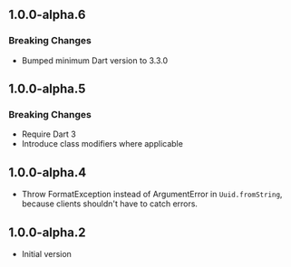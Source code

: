 ## 1.0.0-alpha.6

### Breaking Changes

- Bumped minimum Dart version to 3.3.0

## 1.0.0-alpha.5

### Breaking Changes

- Require Dart 3
- Introduce class modifiers where applicable

## 1.0.0-alpha.4

- Throw FormatException instead of ArgumentError in `Uuid.fromString`,
  because clients shouldn't have to catch errors.

## 1.0.0-alpha.2

- Initial version
